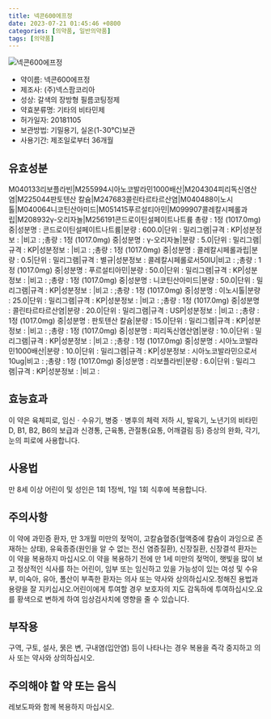 ```yaml
---
title: 넥콘600에프정
date: 2023-07-21 01:45:46 +0800
categories: [의약품, 일반의약품]
tags: [의약품]
---
```

![넥콘600에프정](https://nedrug.mfds.go.kr/pbp/cmn/itemImageDownload/1MYVLzDTTrv)

- 약이름: 넥콘600에프정
- 제조사: (주)넥스팜코리아
- 성상: 갈색의 장방형 필름코팅정제
- 약효분류명: 기타의 비타민제
- 허가일자: 20181105
- 보관방법: 기밀용기, 실온(1-30℃)보관
- 사용기간: 제조일로부터 36개월
## 유효성분
M040133리보플라빈|M255994시아노코발라민1000배산|M204304피리독신염산염|M225044판토텐산 칼슘|M247683콜린타르타르산염|M040488이노시톨|M040064니코틴산아미드|M051415푸르설티아민|M099907콜레칼시페롤과립|M208932γ-오리자놀|M256191콘드로이틴설페이트나트륨
총량 : 1정 (1017.0mg) 중|성분명 : 콘드로이틴설페이트나트륨|분량 : 600.0|단위 : 밀리그램|규격 : KP|성분정보 : |비고 : ;총량 : 1정 (1017.0mg) 중|성분명 : γ-오리자놀|분량 : 5.0|단위 : 밀리그램|규격 : KP|성분정보 : |비고 : ;총량 : 1정 (1017.0mg) 중|성분명 : 콜레칼시페롤과립|분량 : 0.5|단위 : 밀리그램|규격 : 별규|성분정보 : 콜레칼시페롤로서50IU|비고 : ;총량 : 1정 (1017.0mg) 중|성분명 : 푸르설티아민|분량 : 50.0|단위 : 밀리그램|규격 : KP|성분정보 : |비고 : ;총량 : 1정 (1017.0mg) 중|성분명 : 니코틴산아미드|분량 : 50.0|단위 : 밀리그램|규격 : KP|성분정보 : |비고 : ;총량 : 1정 (1017.0mg) 중|성분명 : 이노시톨|분량 : 25.0|단위 : 밀리그램|규격 : KP|성분정보 : |비고 : ;총량 : 1정 (1017.0mg) 중|성분명 : 콜린타르타르산염|분량 : 20.0|단위 : 밀리그램|규격 : USP|성분정보 : |비고 : ;총량 : 1정 (1017.0mg) 중|성분명 : 판토텐산 칼슘|분량 : 15.0|단위 : 밀리그램|규격 : KP|성분정보 : |비고 : ;총량 : 1정 (1017.0mg) 중|성분명 : 피리독신염산염|분량 : 10.0|단위 : 밀리그램|규격 : KP|성분정보 : |비고 : ;총량 : 1정 (1017.0mg) 중|성분명 : 시아노코발라민1000배산|분량 : 10.0|단위 : 밀리그램|규격 : KP|성분정보 : 시아노코발라민으로서10ug|비고 : ;총량 : 1정 (1017.0mg) 중|성분명 : 리보플라빈|분량 : 6.0|단위 : 밀리그램|규격 : KP|성분정보 : |비고 :
## 효능효과
이 약은 육체피로, 임신ㆍ수유기, 병중ㆍ병후의 체력 저하 시, 발육기, 노년기의 비타민 D, B1, B2, B6의 보급과 신경통, 근육통, 관절통(요통, 어깨결림 등) 증상의 완화, 각기, 눈의 피로에 사용합니다.
## 사용법
만 8세 이상 어린이 및 성인은 1회 1정씩, 1일 1회 식후에 복용합니다.
## 주의사항
이 약에 과민증 환자, 만 3개월 미만의 젖먹이, 고칼슘혈증(혈액중에 칼슘이 과잉으로 존재하는 상태), 유육종증(원인을 알 수 없는 전신 염증질환), 신장질환, 신장결석 환자는 이 약을 복용하지 마십시오.이 약을 복용하기 전에 만 1세 미만의 젖먹이, 햇빛을 많이 보고 정상적인 식사를 하는 어린이, 임부 또는 임신하고 있을 가능성이 있는 여성 및 수유부, 미숙아, 유아, 폴산이 부족한 환자는 의사 또는 약사와 상의하십시오.정해진 용법과 용량을 잘 지키십시오.어린이에게 투여할 경우 보호자의 지도 감독하에 투여하십시오.요를 황색으로 변하게 하여 임상검사치에 영향을 줄 수 있습니다.
## 부작용
구역, 구토, 설사, 묽은 변, 구내염(입안염) 등이 나타나는 경우 복용을 즉각 중지하고 의사 또는 약사와 상의하십시오.
## 주의해야 할 약 또는 음식
레보도파와 함께 복용하지 마십시오.

